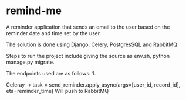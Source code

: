 # remind-me
A reminder application that sends an email to the user based on the reminder date and time set by the user.

The solution is done using Django, Celery, PostgresSQL and RabbitMQ

Steps to run the project include giving the source as env.sh, python manage.py migrate.

The endpoints used are as follows:
1. 


Celeray ->  task = send_reminder.apply_async(args=[user_id, record_id], eta=reminder_time)
Will push to RabbitMQ
